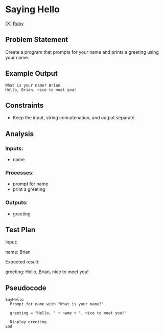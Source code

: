# Saying Hello

 [X] [Ruby](ruby/)

## Problem Statement

Create a program that prompts for your name and prints a greeting using your
name.

## Example Output

```
What is your name? Brian
Hello, Brian, nice to meet you!
```

## Constraints

 * Keep the input, string concatenation, and output separate.


## Analysis


### Inputs: 

 * name


### Processes:

 * prompt for name
 * print a greeting


### Outputs:

 * greeting


## Test Plan

Input:

  name: Brian

Expected result:

  greeting: Hello, Brian, nice to meet you!


## Pseudocode

```
SayHello
  Prompt for name with "What is your name?"

  greeting = "Hello, " + name + ", nice to meet you!"

  Display greeting
End
```

